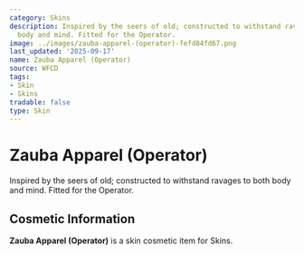 ```yaml
---
category: Skins
description: Inspired by the seers of old; constructed to withstand ravages to both
  body and mind. Fitted for the Operator.
image: ../images/zauba-apparel-(operator)-fefd84fd67.png
last_updated: '2025-09-17'
name: Zauba Apparel (Operator)
source: WFCD
tags:
- Skin
- Skins
tradable: false
type: Skin
---
```


# Zauba Apparel (Operator)

Inspired by the seers of old; constructed to withstand ravages to both body and mind. Fitted for the Operator.

## Cosmetic Information

**Zauba Apparel (Operator)** is a skin cosmetic item for Skins.

